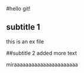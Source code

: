 #hello git!
## subtitle 1
this is an ex file

##subtitle 2
added more text

miraaaaaaaaaaaaaaaaaaaaaa
